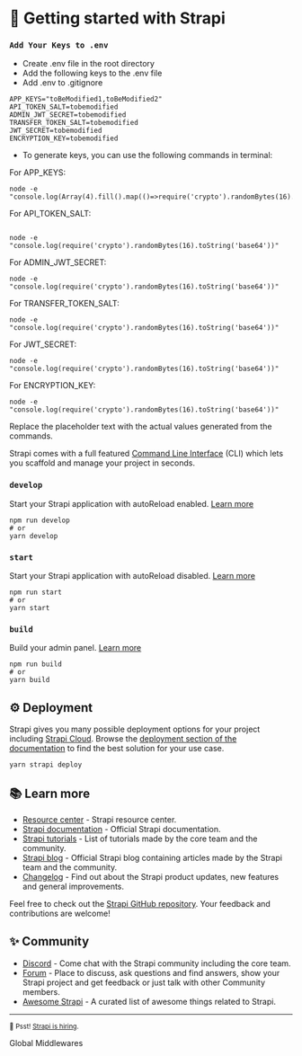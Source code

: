 # 🚀 Getting started with Strapi

### `Add Your Keys to .env`
- Create .env file in the root directory
- Add the following keys to the .env file
- Add .env to .gitignore

```
APP_KEYS="toBeModified1,toBeModified2"
API_TOKEN_SALT=tobemodified
ADMIN_JWT_SECRET=tobemodified
TRANSFER_TOKEN_SALT=tobemodified
JWT_SECRET=tobemodified
ENCRYPTION_KEY=tobemodified
```

- To generate keys, you can use the following commands in terminal:


For APP_KEYS:

```
node -e "console.log(Array(4).fill().map(()=>require('crypto').randomBytes(16).toString('base64')).join(','))"
```

For API_TOKEN_SALT:

```

node -e "console.log(require('crypto').randomBytes(16).toString('base64'))"

```

For ADMIN_JWT_SECRET:

```
node -e "console.log(require('crypto').randomBytes(16).toString('base64'))"
```

For TRANSFER_TOKEN_SALT:

```
node -e "console.log(require('crypto').randomBytes(16).toString('base64'))"
```

For JWT_SECRET:

```
node -e "console.log(require('crypto').randomBytes(16).toString('base64'))"
```

For ENCRYPTION_KEY:

```
node -e "console.log(require('crypto').randomBytes(16).toString('base64'))"
```

Replace the placeholder text with the actual values generated from the commands.


Strapi comes with a full featured [Command Line Interface](https://docs.strapi.io/dev-docs/cli) (CLI) which lets you scaffold and manage your project in seconds.

### `develop`

Start your Strapi application with autoReload enabled. [Learn more](https://docs.strapi.io/dev-docs/cli#strapi-develop)

```
npm run develop
# or
yarn develop
```

### `start`

Start your Strapi application with autoReload disabled. [Learn more](https://docs.strapi.io/dev-docs/cli#strapi-start)

```
npm run start
# or
yarn start
```

### `build`

Build your admin panel. [Learn more](https://docs.strapi.io/dev-docs/cli#strapi-build)

```
npm run build
# or
yarn build
```

## ⚙️ Deployment

Strapi gives you many possible deployment options for your project including [Strapi Cloud](https://cloud.strapi.io). Browse the [deployment section of the documentation](https://docs.strapi.io/dev-docs/deployment) to find the best solution for your use case.

```
yarn strapi deploy
```

## 📚 Learn more

- [Resource center](https://strapi.io/resource-center) - Strapi resource center.
- [Strapi documentation](https://docs.strapi.io) - Official Strapi documentation.
- [Strapi tutorials](https://strapi.io/tutorials) - List of tutorials made by the core team and the community.
- [Strapi blog](https://strapi.io/blog) - Official Strapi blog containing articles made by the Strapi team and the community.
- [Changelog](https://strapi.io/changelog) - Find out about the Strapi product updates, new features and general improvements.

Feel free to check out the [Strapi GitHub repository](https://github.com/strapi/strapi). Your feedback and contributions are welcome!

## ✨ Community

- [Discord](https://discord.strapi.io) - Come chat with the Strapi community including the core team.
- [Forum](https://forum.strapi.io/) - Place to discuss, ask questions and find answers, show your Strapi project and get feedback or just talk with other Community members.
- [Awesome Strapi](https://github.com/strapi/awesome-strapi) - A curated list of awesome things related to Strapi.

---

<sub>🤫 Psst! [Strapi is hiring](https://strapi.io/careers).</sub>


Global Middlewares
